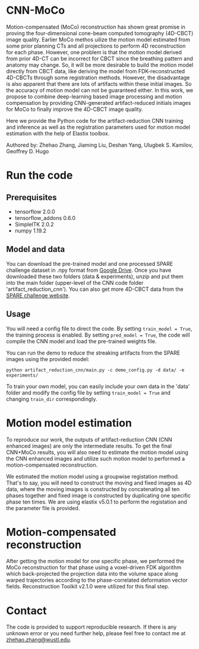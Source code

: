 # CNN-MoCo

Motion-compensated (MoCo) reconstruction has shown great promise in proving the four-dimensional cone-beam computed tomography (4D-CBCT) image quality. Earlier MoCo methos uilize the motion model estimated from some prior planning CTs and all projections to perform 4D reconstruction for each phase. However, one problem is that the motion model derived from prior 4D-CT can be incorrect for CBCT since the breathing pattern and anatomy may change. So, it will be more desirable to build the motion model directly from CBCT data, like deriving the model from FDK-reconstructed 4D-CBCTs through some registration methods. However, the disadvantage is also apparent that there are lots of artifacts within these initial images. So the accuracy of motion model can not be guaranteed either. In this work, we propose to combine deep-learning based image processing and motion compensation by providing CNN-generated artifact-reduced initials images for MoCo to finally improve the 4D-CBCT image quality.

Here we provide the Python code for the artifact-reduction CNN training and inference as well as the registration parameters used for motion model estimation with the help of Elastix toolbox.

Authored by: Zhehao Zhang, Jiaming Liu, Deshan Yang, Ulugbek S. Kamilov, Geoffrey D. Hugo

# Run the code
## Prerequisites 
* tensorflow 2.0.0
* tensorflow_addons 0.6.0
* SimpleITK 2.0.2
* numpy 1.19.2

## Model and data
You can download the pre-trained model and one processed SPARE challenge dataset in .npy format from [Google Drive](https://drive.google.com/drive/folders/194KKJPdF-7xSAm5Z3YXO5LGKYzl6pFQw?usp=sharing). Once you have downloaded these two folders (data & experiments), unzip and put them into the main folder (upper-level of the CNN code folder 'artifact_reduction_cnn').
You can also get more 4D-CBCT data from the [SPARE challenge website](https://image-x.sydney.edu.au/spare-challenge/).


## Usage
You will need a config file to direct the code. By setting `train_model = True`, the training process is enabled. By setting `pred_model = True`, the code will compile the CNN model and load the pre-trained weights file. 

You can run the demo to reduce the streaking artifacts from the SPARE images using the provided model: 

```
python artifact_reduction_cnn/main.py -c demo_config.py -d data/ -e experiments/
```

To train your own model, you can easily include your own data in the 'data' folder and modify the config file by setting `train_model = True` and changing `train_dir` correspondingly. 

# Motion model estimation
To reproduce our work, the outputs of artifact-reduction CNN (CNN enhanced images) are only the intermediate results. To get the final CNN+MoCo results, you will also need to estimate the motion model using the CNN enhanced images and utilize such motion model to performed a motion-compensated reconstruction.

We estimated the motion model using a groupwise registation method. That's to say, you will need to construct the moving and fixed images as 4D data, where the moving images is constructed by concatenating all ten phases together and fixed image is constructed by duplicating one specific phase ten times. We are using elastix v5.0.1 to perform the registation and the parameter file is provided.

# Motion-compensated reconstruction
After getting the motion model for one specific phase, we performed the MoCo reconstruction for that phase using a voxel-driven FDK algorithm which back-projected the projection data into the volume space along warped trajectories according to the phase-correlated deformation vector fields. Reconstruction Toolkit v2.1.0 were utilized for this final step.

# Contact
The code is provided to support reproducible research. If there is any unknown error or you need further help, please feel free to contact me at zhehao.zhang@wustl.edu.
